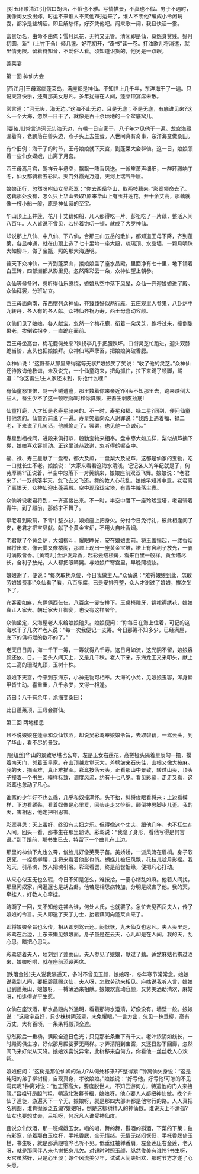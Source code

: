<!-- { "loadSidebar": true } -->
[对玉环带清江引]信口胡诌，不俗也不雅。写情描景，不真也不假。男子不遇时，就像闺女没出嫁。时运不来谁人不笑他?时运来了，谁人不羡他?编成小令闲玩耍，都净是些胡话。即且解愁怀，好歹凭他吧。闷来歌一阔，我且快活一霎。

富贵功名，由命不由俺；雪月风花，无拘又无管。清闲即是仙，莫怨身贫贱。好月初圆，新*（上竹下刍）倾几盏。好花初开，“奇书”读一卷。打油歌儿将消遣，就里情无限。留着待知音，不爱俗人看。须知道识货的，他另是一双眼。

蓬莱宴

第一回  神仙大会

[西江月]王母驾临蓬莱岛，满座都是神仙。不知世上几千年，东洋海干了一遍。只说天宫快乐，还有那美女思凡。多年扰攘在人间，蓬莱顶宴席未散。

常言道：“河无头，海无边。”这海不止无边，且是无底；不是无底，有底谁见来?这么一个大海，忽然一日干了，就像是百十余顷地的一个盆底窝儿。

[耍孩儿]常言道河无头海无边，有朝一日自家干，八千年才见他干一遍。龙宫海藏漏着脊，老鹏落在兽头边，燕子头上去生蛋。人世间真有奇事，东洋海变做桑田。

有个旧例：海干了的时节，王母娘娘就下天宫，到蓬莱大会群仙。这一日，娘娘领着一些仙女嫦娥，出离了月宫。

西王母离月宫，驾祥云半悬空，飘飘一阵香风送。一派笙萧声细细，一群环珮响丁冬，仙女都骑着五彩凤。天门外霞光万道，天河上瑞气千层。

娘娘正行，忽然吩咐仙女吴彩鸾：“你去西岳华山，取两枝藕来。”彩鸾领命去了。这藕那处没有，怎么只上华山去取?原来华山上有玉井莲花，开十余丈高，那藕就像一枝小船一般，原是神仙家的至宝。

华山顶上玉井莲，花开十丈藕如船，凡人那得吃一片。彭祖吃了一片藕，整活人间八百年。人人皆说不曾见，若捞着饱叨一顿，就成了大罗神仙。

却说那上八仙、中八仙、下八仙，合那三山五岳的散仙，都知道王母下降，齐到蓬莱，各显神通，就在山顶上造了七十里地一座大殿，琉璃顶、水晶墙，一颗月明珠大如柳斗，做了宝瓶，照的那大海通明。

普天下众神仙，一齐到蓬莱山，接娘娘盖了座水晶殿。里面净有七十里，地下铺着白玉砖，四部洲都从影里见。忽然降彩云一朵，众神仙望上朝参。

众仙等候多时，忽听得仙乐缭绕，娘娘从空中落下风辇，众仙一齐迎娘娘进了殿。众仙拜罢，分班站立。

西王母面向南，东西摆列众神仙，齐臻臻好似两行雁。五庄观里人参果，八卦炉中九转丹，各人有的各人献。众神仙齐祝万寿，西王母喜动容颜。

众仙们见了娘娘，各人献宝。忽然一个梅花鹿，衔着一朵灵芝，跑将过来，撞倒张果老，挨倒铁拐李，一直跪在面前。

西王母坐高台，梅花鹿何处来?铁拐李几乎把腰跌坏。口衔灵芝忙跑进，迎头双膝跪当阶，点头也把娘娘拜。众神仙骂声孽畜，把娘娘笑破香腮。

众神仙说：“这野畜从那里来得这等无状!”娘娘笑了笑说：“收了他的灵芝。”众神仙还待教诲他教诲，未及说完，一个仙童跑来，把角抓住，拉下来踢了顿脚，骂道：“你这畜生!主人家还未到，你抢什么哩!”

有仙童怒恨恨，骂一声贼遭瘟，那里数着你来亲近?回头不知那里去，跑来跌倒大些人，畜生少不了这一顿!到家时和你算账，把畜生剥皮抽筋!

仙童打鹿，人才知是老寿星骑来的。不一时，寿星和福、禄二星?同到，便问仙童打他怎的。仙童近前说了一遍。寿星笑着向众人谢罪说：“我路上遇着福、禄二老，下来说了几句话，他就偷走了。罢罢，也见他一点诚心。”

寿星到福禄同，进殿来俱打恭，殷勤宝物来相奉。盘中枣大如瓜样，梨似胡芦摘下棚，娘娘喜欢容颜动。正这里谦恭致谢，忽听得鹤唳空中。

福、禄、寿三星献了一盘枣，都大及瓜，一盘梨大及胡芦，这都是仙家的宝物，吃一口就长生不老。娘娘说：“大家来看看这海水清浅，记记各人的年纪就是了，何劳厚赐?”正说着，半空中忽落下一对黄鹤来，娘娘座前双双飞舞。娘娘说：“老君来了。”一双鹤落半天，忽飞去又飞还，舞的教人心花乱。娘娘早知其中意，老君离了离恨天，众神仙迎出蓬莱殿。空中现玲珑宝塔，有青牛降落尘寰。

众仙听说老君将到，一齐迎接出来。不一时，半空中落下一座玲珑宝塔，老君骑着青牛，到了殿前，那鹤才不舞了。

李老君到殿前，下青牛整衣衫，娘娘座上把身欠。分付今日免行礼，彼此相逢问了安，老君才把宝贝献。献了个黄金宝炉，不用火自吐香烟。

老君献了个黄金炉，大如柳斗，耀眼睁光，安在娘娘面前。将玉盖揭起，一缕香烟冒将出来，像云雾又像楼阁，那顶上现出一座黄金宝塔，塔上有舍利子放光，一霎时满殿皆香。[黄莺儿]金炉发异香，起彩云结楼房，看来百里一般样。黄金塔尽长，舍利子放光，人人都把眼睛晃。与娘娘广寒宫里，早晚照梳妆。

娘娘谢了，便说：“每次取扰众位，今日我做主人。”众仙说：“难得娘娘到此，怎敢劳娘娘费事!”众仙看了看，八百多席，已是安排齐整，众人才谢过了娘娘，挨次坐下了。

宾客密如麻，东俩俩西仨仨，八百席一霎安排下。玉桌椅雕牙，锦裙褥绣花，娘娘真正人家大。朝廷家大开御宴，也没有这样奢华。

众仙坐定，又海屋老人来给娘娘磕头。娘娘便问：“你每日在海上住着，可记的这海水干了几次?”老人说：“每一次我便记一支筹。今日那筹不知多少，已经满屋，底下的俱朽烂的数不的了。”

老天日日周，海一千下一筹，一筹就得八千寿。这日月如流，这光阴不留，娘娘容颜还依、日。一回头人间天上，又是几千秋。老人下来，东海龙王又来叩头，献上丈二高的珊瑚九顶，玉树十株。

娘娘下天宫，今来到东海东，小神无物可相奉。大海的小龙，见娘娘玉容，浑身鳞甲皆生动。喜重重，八千余岁，又得一相逢。

诗曰：八千有余年，沧海变桑田；

此日蓬莱顶，王母会群仙。

第二回  两地相思

且不说娘娘在蓬莱和众仙饮酒，却说吴彩鸾奉娘娘令旨，去取碧藕，一驾云头，到了华山，看不尽的景致。

[银纽丝]华山的景致尽堪也么夸，左是玉女右莲花，高搓桠头隔着星辰勾一揸，摸着南天门，邻着玉皇家。在山顶越发觉天大，斧劈皱来石头佳，山根又像大披麻。我的天，描画难，真正难描画。彩鸾按落云头，正看那山中景致，转过山头，顶头子撞着一个书生，模样标致，调度风流，约有十七八岁。看见彩鸾，走走又看，这彩鸾也忽动了凡心。

谁家的少年好不也么乖，几乎和奴撞满怀。头不抬，斜将俊眼看将来：上边看模样，下边看绣鞋，看着奴像是心里爱，回头走走又徘徊，颠倒神思脚步儿歪。我的天，害相思，他定把相思害。

彩鸾寻思：天上虽好，终没有夫妇之乐。但得像这个丈夫，跟他几年，也不枉生在人间。回头一看，那书生在那里题诗。彩鸾说：“我隐了身形，看他写得是何言语。”到了跟前，那书生已去，特留下一个曲儿在上边。

那里的神仙下九也么霄，俊脸儿好像芙芙子苗。美娇娇，一派风流在眉梢。身子软窈窕，一捏杨柳腰，走将来看着他影也俏。蝴蝶儿被狂风飘，花枝儿趁月影摇。我的天，引吊魂，教人把魂引吊。彩鸾看罢，终是前世姻缘，便把凡心打动。

从来心似玉无也么瑕，今日不知是怎么，难按拾，一霎心绪乱如麻。他若人间找，那里问奴家，问暹暹也是胡占卦。他若是相思病转加，分明是奴害了他。我的天，牵挂人，好教人心牵挂。

踌蹰了一回，又不知他姓甚名谁，何处人氏，也就罢了。急忙去见西岳夫人，传了娘娘的令旨。夫人即遣了天丁力士，抬着藕同向蓬莱山来了。

即将娘娘令旨也么传，相从即刻驾云还。闷恹恹，九天仙女也思凡。夫人头里走，彩鸾在后边，上东来懒见娘娘面。身子虽是在云天，心儿却是在人间。我的天，乱心思，暗把心思乱。

彩鸾随着夫人，顷刻到了蓬莱山。夫人参见了娘娘，献过了藕。适然麻姑也携过酒来，娘娘吩咐，就在座前添设两席。

[跌落金钱]夫人说我隔遥天，多时不曾见玉颜，娘娘呀-，冬年寒节常常念。娘娘说我到人间，要把碧藕赐众仙，夫人呀，怎敢劳动来相见。麻姑说我听人言，娘娘已到蓬莱山，娘娘呀，一樽薄酒来相献。娘娘欢喜动容颜，又劳美酒助清欢，麻姑呀，相逢得遂平生愿。

众仙在座饮酒，那水晶殿内外通明，看着那海水澄清，好像没有。墙壁一般。娘娘说：“这殿宇虽好，只少株树阴笼罩，未免耀眼。”一言方出，忽见一株垂柳，高有万丈，大有百顷，一条条将殿顶全遮。

忽然殿后一垂杨，满殿全遮日色光；只见那长条垂下有千丈。老叶浓阴如线长，一时殿阁俱生凉，好似那月殿娑萝无两样。才弄清阴到宝窗，又逐日影下回廊，忽然间飞来好似从天降。娘娘欢喜说异常，此树移来自何方，你看他一丝丝教人心欢畅。

娘娘便问：“这树是那位仙卿的法力?从何处移来?齐整得紧!”钟离仙欠身说：“这是纯阳的弟子柳树精，自现真身，孝敬娘娘。”娘娘说：“好亏他，好亏他!可怎的不见洞宾呢?钟离对说：“他志愿高大，要度脱世人，不知云游何方，特遣他的门人来接驾。”吕祖轩昂胆气粗，朝游北海暮苍梧，娘娘呀，他心要人人都把神仙做。找个升仙了道徒，游遍天下一个无，娘娘呀，就是那四大部洲都是他常行的路。人人真把名利图，谁肯抛家泛五湖?娘娘呀，倒是这柳树精入的神仙数。谁说天上不清孤?仙女也要想丈夫，吕祖呀，何况凡人谁受神仙度。

且说众仙饮酒，那一班嫦娥玉女，唱的唱，舞的舞，斟酒的斟酒，下菜的下莱；独有彩鸾，倚着那白玉栏杆，手托香腮，全无情绪。无情无绪闷恹恹，手托香腮倚玉栏，书生呀，就是那满殿喧哗也听不见。低垂红袖亸香肩，左金莲压右金莲，老天呀，就是那同伴人来也懒把身儿欠。对镜时时照玉颜，纵然俊美有谁怜?书生呀，天宫虽然好，只是心里淡；嫁个风流美少年，试试人间夫妇欢，那时节方才遂了心头愿。

